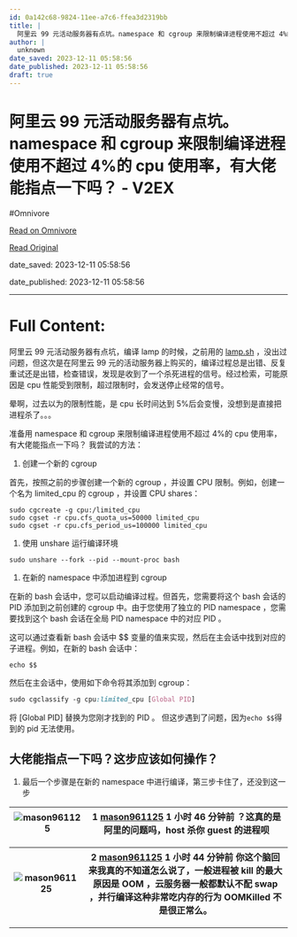 ```yaml
---
id: 0a142c68-9824-11ee-a7c6-ffea3d2319bb
title: |
  阿里云 99 元活动服务器有点坑。namespace 和 cgroup 来限制编译进程使用不超过 4%的 cpu 使用率，有大佬能指点一下吗？ - V2EX
author: |
  unknown
date_saved: 2023-12-11 05:58:56
date_published: 2023-12-11 05:58:56
draft: true
---
```


# 阿里云 99 元活动服务器有点坑。namespace 和 cgroup 来限制编译进程使用不超过 4%的 cpu 使用率，有大佬能指点一下吗？ - V2EX
#Omnivore

[Read on Omnivore](https://omnivore.app/me/99-namespace-cgroup-4-cpu-v-2-ex-18c58eef4ca)

[Read Original](https://www.v2ex.com/t/999473)

date_saved: 2023-12-11 05:58:56

date_published: 2023-12-11 05:58:56

--- 

# Full Content: 

阿里云 99 元活动服务器有点坑，编译 lamp 的时候，之前用的 [lamp.sh](http://lamp.sh/) ，没出过问题，但这次是在阿里云 99 元的活动服务器上购买的，编译过程总是出错、反复重试还是出错，检查错误，发现是收到了一个杀死进程的信号。经过检索，可能原因是 cpu 性能受到限制，超过限制时，会发送停止经常的信号。

晕啊，过去以为的限制性能，是 cpu 长时间达到 5%后会变慢，没想到是直接把进程杀了。。。

准备用 namespace 和 cgroup 来限制编译进程使用不超过 4%的 cpu 使用率，有大佬能指点一下吗？ 我尝试的方法：

1. 创建一个新的 cgroup

首先，按照之前的步骤创建一个新的 cgroup ，并设置 CPU 限制。例如，创建一个名为 limited\_cpu 的 cgroup ，并设置 CPU shares：

```routeros
sudo cgcreate -g cpu:/limited_cpu
sudo cgset -r cpu.cfs_quota_us=50000 limited_cpu
sudo cgset -r cpu.cfs_period_us=100000 limited_cpu

```

1. 使用 unshare 运行编译环境

```brainfuck
sudo unshare --fork --pid --mount-proc bash

```

1. 在新的 namespace 中添加进程到 cgroup

在新的 bash 会话中，您可以启动编译过程。但首先，您需要将这个 bash 会话的 PID 添加到之前创建的 cgroup 中。由于您使用了独立的 PID namespace ，您需要找到这个 bash 会话在全局 PID namespace 中的对应 PID 。

这可以通过查看新 bash 会话中 $$ 变量的值来实现，然后在主会话中找到对应的子进程。例如，在新的 bash 会话中：

```gams
echo $$

```

然后在主会话中，使用如下命令将其添加到 cgroup：

```css
sudo cgclassify -g cpu:limited_cpu [Global PID]

```

将 \[Global PID\] 替换为您刚才找到的 PID 。 但这步遇到了问题，因为`echo $$`得到的 pid 无法使用。

## 大佬能指点一下吗？这步应该如何操作？

1. 最后一个步骤是在新的 namespace 中进行编译，第三步卡住了，还没到这一步

| ![mason961125](https://proxy-prod.omnivore-image-cache.app/0x0,s37JXsq4tbKHNKQ0lQh-xCBUerxPSPXxd_MQKw2Wqx2E/https://cdn.v2ex.com/gravatar/2a768b40265890b002bdb37fc6b358f8?s=48&d=retro) | 1 **[mason961125](https://www.v2ex.com/member/mason961125)** 1 小时 46 分钟前 ？这真的是阿里的问题吗，host 杀你 guest 的进程呗 |
| ---------------------------------------------------------------------------------------------------------------------------------------------------------------------------------------- | ------------------------------------------------------------------------------------------------------- |

| ![mason961125](https://proxy-prod.omnivore-image-cache.app/0x0,s37JXsq4tbKHNKQ0lQh-xCBUerxPSPXxd_MQKw2Wqx2E/https://cdn.v2ex.com/gravatar/2a768b40265890b002bdb37fc6b358f8?s=48&d=retro) | 2 **[mason961125](https://www.v2ex.com/member/mason961125)** 1 小时 44 分钟前 你这个脑回来我真的不知道怎么说了，一般进程被 kill 的最大原因是 OOM ，云服务器一般都默认不配 swap ，并行编译这种非常吃内存的行为 OOMKilled 不是很正常么。 |
| ---------------------------------------------------------------------------------------------------------------------------------------------------------------------------------------- | ------------------------------------------------------------------------------------------------------------------------------------------------------------------- |

---

